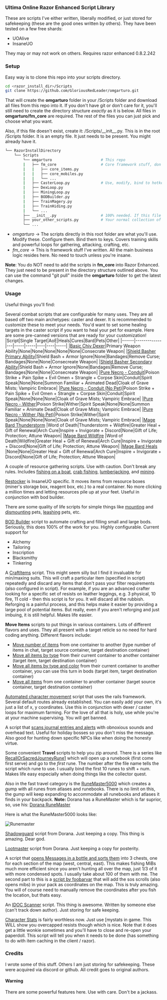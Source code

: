 ### Ultima Online Razor Enhanced Script Library

These are scripts I've either written, liberally modified, or just stored for safekeeping (these are the good ones written by others). They have been tested on a few free shards:

* UOAlive
* InsaneUO

They may or may not work on others. Requires razor enhanced 0.8.2.242

### Setup

Easy way is to clone this repo into your scripts directory.

```bash
cd <razor_install_dir>/Scripts
git clone https://github.com/GloriousRedLeader/omgarturo.git
```

That will create the **omgarturo** folder in your /Scripts folder and download all files from this repo into it. If you don't have git or don't care for it, you'll still need to create the directory structure *exactly* as it is below. All files in **omgarturo/fm_core** are required. The rest of the files you can just pick and choose what you want.

Also, if this file doesn't exist, create it: /Scripts/\_\_init\_\_.py. This is in the root /Scripts folder. It is an empty file. It just needs to be present. You might already have it.

```bash
└── RazorInstallDirectory
    └── Scripts
        └── omgarturo                      # This repo
        |   ├── fm_core                    # Core framework stuff, don't touch. You need all of these.
        |   |   ├── core_items.py
        |   |   ├── core_mobiles.py
        |   |   └── ...
        |   ├── CasterLoop.py              # Use, modify, bind to hotkeys
        |   ├── DexLoop.py
        |   ├── MiningLoop.py
        |   ├── BODBuilder.py
        |   ├── TrainMagery.py
        |   ├── TrainHiding.py
        |   └── ...
        ├── __init__.py                    # 100% needed. If this file doesn't exist, create it. It is empty. 2 underscores on either side.
        ├── your_other_scripts.py          # Your normal collection of razor scripts
        └── ...
```

* *omgarturo* -> The scripts directly in this root folder are what you'll use. Modify these. Configure them. Bind them to keys. Covers training skills and powerful loops for gathering, attacking, crafting, etc.
* *fm_core* -> This is framework stuff I've written. All the main business logic resides here. No need to touch unless you're insane.

**Note**: You do NOT need to add the scripts in **fm_core** into Razor Enhanced. They just need to be present in the directory structure outlined above. You can use the command "git pull" inside the **omgarturo** folder to get the latest changes. 

### Usage

Useful things you'll find:

Several combat scripts that are configurable for many uses. They are all based off two main archetypes: caster and dexer. It is recommended to customize these to meet your needs. You'd want to set some healing targets in the caster script if you want to heal your pet for example. 
Here are some pre-canned versions that are ready for your customization!
|Script|Single Target|AoE|Heals|Cures|Bard|Pets|Other|
|------|-------------|---|-----|-----|----|----|-----|
|[Basic Chiv Dexer](https://github.com/GloriousRedLeader/omgarturo/blob/master/BasicChivDexerLoop.py)|Primary Weapon Ability|None|None|None|None|None|Consecrate Weapon|
|[Shield Basher Primary Ability](https://github.com/GloriousRedLeader/omgarturo/blob/master/BasherPrimaryLoop.py)|Shield Bash + Armor Ignore|None|Bandages|Remove Curse; Bandages|None|None|Consecreate Weapon|
|[Shield Basher Secondary Ability](https://github.com/GloriousRedLeader/omgarturo/blob/master/BasherSecondaryLoop.py)|Shield Bash + Armor Ignore|None|Bandages|Remove Curse; Bandages|None|None|Consecreate Weapon|
|[Pure Necro - Conduit](https://github.com/GloriousRedLeader/omgarturo/blob/master/PureNecroConduitLoop.py)|Poison Strike + Pain Spike + Evil Omen + Strangle + Corpse Skin|Conduit|Spirit Speak|None|None|Summon Familiar + Animated Dead|Cloak of Grave Mists; Vampiric Embrace|
|[Pure Necro - Conduit (No Pet)](https://github.com/GloriousRedLeader/omgarturo/blob/master/PureNecroConduitNoPetLoop.py)|Poison Strike + Pain Spike + Evil Omen + Strangle + Corpse Skin|Conduit|Spirit Speak|None|None|None|Cloak of Grave Mists; Vampiric Embrace|
|[Pure Necro - Wither](https://github.com/GloriousRedLeader/omgarturo/blob/master/PureNecroWitherLoop.py)|Poison Strike|Wither|Spirit Speak|None|None|Summon Familiar + Animate Dead|Cloak of Grave Mists; Vampiric Embrace|
|[Pure Necro - Wither (No Pet)](https://github.com/GloriousRedLeader/omgarturo/blob/master/PureNecroWitherLoop.py)|Poison Strike|Wither|Spirit Speak|None|None|None|Cloak of Grave Mists; Vampiric Embrace|
|[Mage Bard Thunderstorm](https://github.com/GloriousRedLeader/omgarturo/blob/master/MageBardThunderstormLoop.py) |Word of Death|Thunderstorm + Wildfire|Greater Heal + Gift of Renewal|Arch Cure|Inspire + Invigorate + Discord|None|Gift of Life; Protection; Attune Weapon|
|[Mage Bard Wildfire](https://github.com/GloriousRedLeader/omgarturo/blob/master/MageBardWildfireLoop.py) |Word of Death|Wildfire|Greater Heal + Gift of Renewal|Arch Cure|Inspire + Invigorate + Discord|None|Gift of Life; Protection; Attune Weapon|
|[Mage Bard Heals](https://github.com/GloriousRedLeader/omgarturo/blob/master/MageHealLoop.py) |None|None|Greater Heal + Gift of Renewal|Arch Cure|Inspire + Invigorate + Discord|None|Gift of Life; Protection; Attune Weapon|

A couple of resource gathering scripts. Use with caution. Don't break any rules. Includes [fishing on a boat](https://github.com/GloriousRedLeader/omgarturo/blob/master/FishLoopBoat.py), [crab fishing](https://github.com/GloriousRedLeader/omgarturo/blob/master/FishLoopCrab.py), [lumberjacking](https://github.com/GloriousRedLeader/omgarturo/blob/master/LumberjackingLoop.py), and [mining](https://github.com/GloriousRedLeader/omgarturo/blob/master/MiningLoop.py).

[Restocker](https://github.com/GloriousRedLeader/omgarturo/blob/master/Restocker.py) is InsaneUO specific. It moves items from resource boxes (miner's storage box, reagent box, etc.) to a real container. No more clicking a million times and letting resources pile up at your feet. Useful in conjunction with bod builder. 

There are some quality of life scripts for simple things like [mounting](https://github.com/GloriousRedLeader/omgarturo/blob/master/PetMount.py) and [dismounting](https://github.com/GloriousRedLeader/omgarturo/blob/master/PetDismount.py) pets, [leashing](https://github.com/GloriousRedLeader/omgarturo/blob/master/LeashPets.py) pets, etc.

[BOD Builder](https://github.com/GloriousRedLeader/omgarturo/blob/master/BODBuilder.py) script to automate crafting and filling small and large bods. Seriously, this does 100% of the work for you. Highly configurable. Current support for
* Alchemy
* Tailoring
* Inscription
* Blacksmithy
* Tinkering

A [CraftItems](https://github.com/GloriousRedLeader/omgarturo/blob/master/CraftItems.py) script. This might seem silly but I find it invaluable for min/maxing suits. This will craft a particular item (specified in script) repeatedly and discard any items that don't pass your filter requirements (also configured in script). For example, if you are an advanced crafter looking for a specific set of resists on leather leggings, e.g. 3 physical, 10 fire, 11 cold - then this script is for you. It will discard all the rubbish. Reforging is a painful process, and this helps make it easier by providing a large pool of potential items. But really, even if  you aren't reforging and just imbuing, it is still helpful. Makes life easier.

**Move Items** scripts to put things in various containers. Lots of different flavors and uses. They all present with a target reticle so no need for hard coding anything. Different flavors include:
* [Move number of items](https://github.com/GloriousRedLeader/omgarturo/blob/master/MoveNumberOfItems.py) from one container to another (type number of items in chat, target source container, target destination container)
* [Move all items by type](https://github.com/GloriousRedLeader/omgarturo/blob/master/MoveItemsByID.py) from their current container to another container (target item, target destination container)
* [Move all items by type and color](https://github.com/GloriousRedLeader/omgarturo/blob/master/MoveItemsByIDAndColor.py) from their current container to another container, you can use this turn in bods (target item, target destination container)
* [Move all items](https://github.com/GloriousRedLeader/omgarturo/blob/master/MoveAllItemsFromContainer.py) from one container to another container (target source container, target destination container)

[Automated character movement](https://github.com/GloriousRedLeader/omgarturo/blob/master/RailLoop.py) script that uses the rails framework. Several default routes already established. You can easily add your own, it's just a list of x, y coordinates. Use this in conjunction with dexer / caster loops for maximum farming. For the love of all that is holy, use while you're at your machine supervising. You will get banned.

A script that [scans journal entries and alerts](https://github.com/GloriousRedLeader/omgarturo/blob/master/JournalAlert.py) with obnoxious sounds and overhead text. Useful for holiday bosses so you don't miss the message. Also good for hunting down specific NPCs like when doing the honesty virtue.

Some convenient **Travel** scripts to help you zip around. There is a series like [RecallOrSacredJourneyRune1](https://github.com/GloriousRedLeader/omgarturo/blob/master/RecallOrSacredJourneyRune1.py) which will open up a runebook (first come first serve) and go to the *first* rune. The number after the file name tells the script which rune to use. I usually bind the first 10 runes to shift + num. Makes life easy especially when doing things like the collector quest. 

Also in the fast travel category is the [RuneMaster5000](https://github.com/GloriousRedLeader/omgarturo/blob/master/RuneMaster.py) which creates a gump with all runes from atlases and runebooks. There is no limit on this, the gump will keep expanding to accommodate all runebooks and atlases it finds in your backpack. **Note:** Dorana has a RuneMaster which is far suprior, so, use his: [Dorana RuneMaster](https://github.com/dorana/RazorEnhancedScripts/blob/master/RazorScripts/RuneMaster.cs)

Here is what the RuneMaster5000 looks like:

![Runemaster](misc/runemaster.jpg)

[Shadowguard](https://github.com/GloriousRedLeader/omgarturo/blob/master/Shadowguard2.cs) script from Dorana. Just keeping a copy. This thing is amazing. Dear god.

[Lootmaster](https://github.com/GloriousRedLeader/omgarturo/blob/master/Lootmaster-1-8-0.cs) script from Dorana. Just keeping a copy for posterity.

A script that [opens Messages in a bottle and sorts them](https://github.com/GloriousRedLeader/omgarturo/blob/master/MIBSorter.py) into 3 chests, one for each section of the map (west, central, east). This makes fishing MiBs much more efficient since you aren't hunting all over the map, just 1/3 of it with more condensed spots. I usually take about 100 of them with me. The second part to this is a [script by foobarvar](https://github.com/GloriousRedLeader/omgarturo/blob/master/SOSCharter.cs) that will add the sos scrolls (also opens mibs) in your pack as coordinates on the map. This is truly amazing. You will of course need to manually remove the coordinates after you fish the location, but thats easy.

An [IDOC Scanner](https://github.com/GloriousRedLeader/omgarturo/blob/master/IDOCAlert.py) script. This thing is awesome. Written by someone else (can't track down author). Just storing for safe keeping. 

[Character Stats](https://github.com/GloriousRedLeader/omgarturo/blob/master/CharacterStats.py) is fairly worthless now. Just use [mystats in game. This WILL show you overcapped resists though which is nice. Note that it does get a little wonkie sometimes and you'll have to close and re-open your paperdoll. This script will tell you when it needs to be done (has something to do with item caching in the client / razor).

### Credits

I wrote some of this stuff. Others I am just storing for safekeeping. These were acquired via discord or github. All credit goes to original authors.

#### Warning

There are some powerful features here. Use with care. Don't be a jackass.
